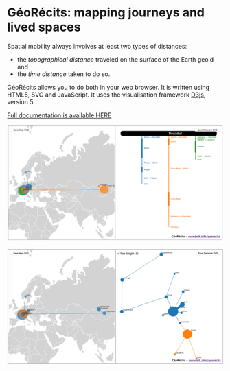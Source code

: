# GéoRécits: mapping journeys and lived spaces

Spatial mobility always involves at least two types of distances:

- the _topographical distance_ traveled on the surface of the Earth geoid and
- the _time distance_ taken to do so.

GéoRécits allows you to do both in your web browser. It is written using HTML5, SVG and JavaScript. It uses the visualisation framework [D3js](https://github.com/d3/d3), version 5.

[Full documentation is available HERE](https://ourednink.info/georecits)  

![GéoRécits journeys](/img/georecits1.png)

![GéoRécits spatial portrait](/img/georecits3.png)
